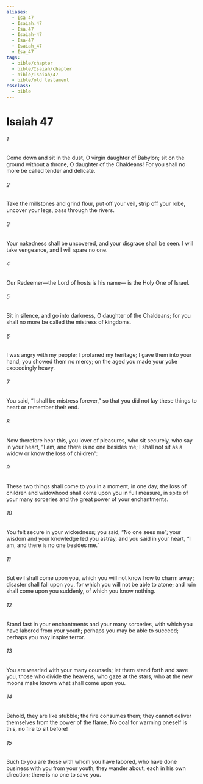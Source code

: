 ```yaml
---
aliases:
  - Isa 47
  - Isaiah.47
  - Isa.47
  - Isaiah-47
  - Isa-47
  - Isaiah_47
  - Isa_47
tags:
  - bible/chapter
  - bible/Isaiah/chapter
  - bible/Isaiah/47
  - bible/old testament
cssclass:
  - bible
---
```


# Isaiah 47

###### 1
Come down and sit in the dust, O virgin daughter of Babylon;   sit on the ground without a throne, O daughter of the Chaldeans!   For you shall no more be called tender and delicate.
###### 2
Take the millstones and grind flour,   put off your veil, strip off your robe, uncover your legs, pass through the rivers.
###### 3
Your nakedness shall be uncovered, and your disgrace shall be seen. I will take vengeance, and I will spare no one.
###### 4
Our Redeemer—the Lord of hosts is his name— is the Holy One of Israel.
###### 5
Sit in silence, and go into darkness, O daughter of the Chaldeans; for you shall no more be called   the mistress of kingdoms.
###### 6
I was angry with my people; I profaned my heritage; I gave them into your hand;   you showed them no mercy; on the aged you made your yoke exceedingly heavy.
###### 7
You said, “I shall be mistress forever,” so that you did not lay these things to heart or remember their end.
###### 8
Now therefore hear this, you lover of pleasures,   who sit securely, who say in your heart,   “I am, and there is no one besides me;   I shall not sit as a widow or know the loss of children”:
###### 9
These two things shall come to you in a moment, in one day; the loss of children and widowhood shall come upon you in full measure,   in spite of your many sorceries and the great power of your enchantments.
###### 10
You felt secure in your wickedness; you said, “No one sees me”; your wisdom and your knowledge led you astray, and you said in your heart,   “I am, and there is no one besides me.”
###### 11
But evil shall come upon you, which you will not know how to charm away; disaster shall fall upon you, for which you will not be able to atone;   and ruin shall come upon you suddenly, of which you know nothing.
###### 12
Stand fast in your enchantments and your many sorceries, with which you have labored from your youth; perhaps you may be able to succeed; perhaps you may inspire terror.
###### 13
You are wearied with your many counsels; let them stand forth and save you,   those who divide the heavens, who gaze at the stars, who at the new moons make known what shall come upon you.
###### 14
Behold, they are like stubble;   the fire consumes them; they cannot deliver themselves from the power of the flame. No coal for warming oneself is this, no fire to sit before!
###### 15
Such to you are those with whom you have labored, who have done business with you from your youth; they wander about, each in his own direction; there is no one to save you.


